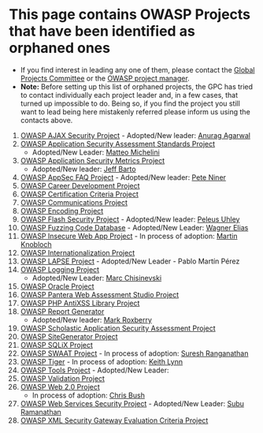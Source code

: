 # This page contains OWASP Projects that have been identified as orphaned ones

  - If you find interest in leading any one of them, please contact the
    [Global Projects
    Committee](:Category:Global_Projects_Committee "wikilink") or the
    [OWASP project manager](mailto:paulo.coimbra@owasp.org).
  - **Note:** Before setting up this list of orphaned projects, the GPC
    has tried to contact individually each project leader and, in a few
    cases, that turned up impossible to do. Being so, if you find the
    project you still want to lead being here mistakenly referred please
    inform us using the contacts above.

<!-- end list -->

1.  [OWASP AJAX Security
    Project](:Category:OWASP_AJAX_Security_Project "wikilink") -
    Adopted/New leader: [Anurag
    Agarwal](mailto:anurag.agarwal@yahoo.com)
2.  [OWASP Application Security Assessment Standards
    Project](:Category:OWASP_Application_Security_Assessment_Standards_Project "wikilink")
    - Adopted/New Leader: [Matteo
    Michelini](:User:Matteo_Michelini "wikilink")
3.  [OWASP Application Security Metrics
    Project](:Category:OWASP_Application_Security_Metrics_Project "wikilink")
    - Adopted/New leader: [Jeff Barto](mailto:jeffrey.barto@ubs.com)
4.  [OWASP AppSec FAQ
    Project](:Category:OWASP_AppSec_FAQ_Project "wikilink") -
    Adopted/New leader: [Pete Niner](mailto:pete@techumen.com)
5.  [OWASP Career Development
    Project](:Category:OWASP_Career_Development_Project "wikilink")
6.  [OWASP Certification Criteria
    Project](:Category:OWASP_Certification_Criteria_Project "wikilink")
7.  [OWASP Communications
    Project](:Category:OWASP_Communications_Project "wikilink")
8.  [OWASP Encoding
    Project](:Category:OWASP_Encoding_Project "wikilink")
9.  [OWASP Flash Security
    Project](:Category:OWASP_Flash_Security_Project "wikilink") -
    Adopted/New leader: [Peleus Uhley](:User:Puhley "wikilink")
10. [OWASP Fuzzing Code
    Database](:Category:OWASP_Fuzzing_Code_Database "wikilink") -
    Adopted/New Leader: [Wagner Elias](:User:Wagner.elias "wikilink")
11. [OWASP Insecure Web App
    Project](:Category:OWASP_Insecure_Web_App_Project "wikilink") - In
    process of adoption: [Martin
    Knobloch](User:Knoblochmartin "wikilink")
12. [OWASP Internationalization
    Project](:OWASP_Internationalization "wikilink")
13. [OWASP LAPSE Project](:Category:OWASP_LAPSE_Project "wikilink") -
    Adopted/New Leader - Pablo Martín Pérez
14. [OWASP Logging Project](:Category:OWASP_Logging_Project "wikilink")
    - Adopted/New Leader: [Marc
    Chisinevski](mailto:mchisinevski@yahoo.com)
15. [OWASP Oracle Project](:Category:OWASP_Oracle_Project "wikilink")
16. [OWASP Pantera Web Assessment Studio
    Project](:Category:OWASP_Pantera_Web_Assessment_Studio_Project "wikilink")
17. [OWASP PHP AntiXSS Library
    Project](:Category:OWASP_PHP_AntiXSS_Library_Project "wikilink")
18. [OWASP Report Generator](:ORG_\(OWASP_Report_Generator\) "wikilink")
    - Adopted/New leader: [Mark Roxberry](:User:Mroxberr "wikilink")
19. [OWASP Scholastic Application Security Assessment
    Project](:Category:OWASP_SASAP_Project "wikilink")
20. [OWASP SiteGenerator
    Project](https://www.owasp.org/index.php/Owasp_SiteGenerator)
21. [OWASP SQLiX Project](:Category:OWASP_SQLiX_Project "wikilink")
22. [OWASP SWAAT Project](:Category:OWASP_SWAAT_Project "wikilink") - In
    process of adoption: [Suresh
    Ranganathan](mailto:Suresh.Ranganathan@tatacommunications.com)
23. [OWASP Tiger](:OWASP_Tiger "wikilink") - In process of adoption:
    [Keith Lynn](mailto:klynn@usouthal.edu)
24. [OWASP Tools Project](:Category:OWASP_Tools_Project "wikilink") -
    Adopted/New Leader:
25. [OWASP Validation
    Project](:Category:OWASP_Validation_Project "wikilink")
26. [OWASP Web 2.0 Project](:Category:OWASP_Web_2.0_Project "wikilink")
    - In process of adoption: [Chris
    Bush](mailto:Chris_E_Bush@KeyBank.com)
27. [OWASP Web Services Security
    Project](:Category:OWASP_Web_Services_Security_Project "wikilink") -
    Adopted/New Leader: [Subu
    Ramanathan](mailto:subu@securitycompass.com)
28. [OWASP XML Security Gateway Evaluation Criteria
    Project](:Category:OWASP_XML_Security_Gateway_Evaluation_Criteria_Project "wikilink")